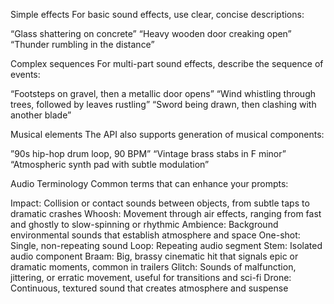 Simple effects
For basic sound effects, use clear, concise descriptions:

“Glass shattering on concrete”
“Heavy wooden door creaking open”
“Thunder rumbling in the distance”

Complex sequences
For multi-part sound effects, describe the sequence of events:

“Footsteps on gravel, then a metallic door opens”
“Wind whistling through trees, followed by leaves rustling”
“Sword being drawn, then clashing with another blade”

Musical elements
The API also supports generation of musical components:

”90s hip-hop drum loop, 90 BPM”
“Vintage brass stabs in F minor”
“Atmospheric synth pad with subtle modulation”

Audio Terminology
Common terms that can enhance your prompts:

Impact: Collision or contact sounds between objects, from subtle taps to dramatic crashes
Whoosh: Movement through air effects, ranging from fast and ghostly to slow-spinning or rhythmic
Ambience: Background environmental sounds that establish atmosphere and space
One-shot: Single, non-repeating sound
Loop: Repeating audio segment
Stem: Isolated audio component
Braam: Big, brassy cinematic hit that signals epic or dramatic moments, common in trailers
Glitch: Sounds of malfunction, jittering, or erratic movement, useful for transitions and sci-fi
Drone: Continuous, textured sound that creates atmosphere and suspense